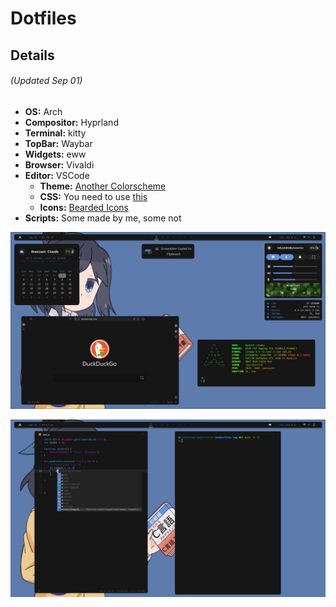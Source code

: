 # Dotfiles

## Details

###### (Updated Sep 01)

- **OS:** Arch
- **Compositor:** Hyprland
- **Terminal:** kitty
- **TopBar:** Waybar
- **Widgets:** eww
- **Browser:** Vivaldi
- **Editor:** VSCode
  - **Theme:** [Another Colorscheme](https://marketplace.visualstudio.com/manage/publishers/t0kyob0y/extensions/another-colorscheme/hub?_a=acquisition)
  - **CSS:** You need to use [this](https://marketplace.visualstudio.com/items?itemName=be5invis.vscode-custom-css)
  - **Icons:** [Bearded Icons](https://marketplace.visualstudio.com/items?itemName=BeardedBear.beardedicons)
- **Scripts:** Some made by me, some not  

![Desktop](./img/desktop1.jpg)  

![Desktop](./img/desktop2.jpg)

